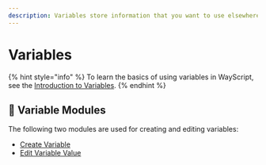 ```yaml
---
description: Variables store information that you want to use elsewhere in your script.
---
```


# Variables

{% hint style="info" %}
To learn the basics of using variables in WayScript, see the [Introduction to Variables](../../../getting_started/variables.md).
{% endhint %}

## 📖 Variable Modules

The following two modules are used for creating and editing variables:

* [Create Variable](create-variable.md)
* [Edit Variable Value](edit-variable-value.md)

